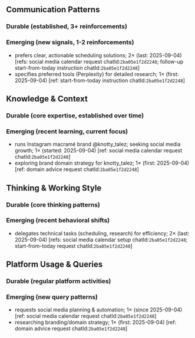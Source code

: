 ## Communication Patterns
### Durable (established, 3+ reinforcements)

### Emerging (new signals, 1-2 reinforcements)
- prefers clear, actionable scheduling solutions; 2× (last: 2025-09-04) [refs: social media calendar request chatId:`2ba05e1f2d2248`; follow-up start-from-today instruction chatId:`2ba05e1f2d2248`]
- specifies preferred tools (Perplexity) for detailed research; 1× (first: 2025-09-04) [ref: start-from-today instruction chatId:`2ba05e1f2d2248`]

## Knowledge & Context
### Durable (core expertise, established over time)

### Emerging (recent learning, current focus)
- runs Instagram macramé brand @knotty_talez; seeking social media growth; 1× (started: 2025-09-04) [ref: social media calendar request chatId:`2ba05e1f2d2248`]
- exploring brand domain strategy for knotty_talez; 1× (first: 2025-09-04) [ref: domain advice request chatId:`2ba05e1f2d2248`]

## Thinking & Working Style
### Durable (core thinking patterns)

### Emerging (recent behavioral shifts)
- delegates technical tasks (scheduling, research) for efficiency; 2× (last: 2025-09-04) [refs: social media calendar setup chatId:`2ba05e1f2d2248`; start-from-today request chatId:`2ba05e1f2d2248`]

## Platform Usage & Queries
### Durable (regular platform activities)

### Emerging (new query patterns)
- requests social media planning & automation; 1× (since 2025-09-04) [ref: social media calendar request chatId:`2ba05e1f2d2248`]
- researching branding/domain strategy; 1× (first: 2025-09-04) [ref: domain advice request chatId:`2ba05e1f2d2248`]